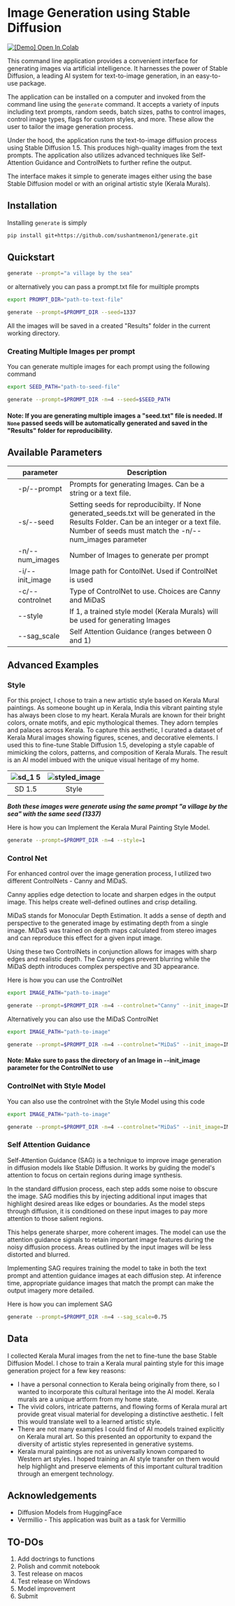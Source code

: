 # Image Generation using Stable Diffusion <a target="_blank" href="[https://colab.research.google.com/drive/1nea9S_3uMRLkMDjfaLNv5fzHSUHSZovu?usp=sharing](https://colab.research.google.com/drive/1nea9S_3uMRLkMDjfaLNv5fzHSUHSZovu?usp=sharing)">
  <img src="https://colab.research.google.com/assets/colab-badge.svg" alt="[Demo] Open In Colab"/>
</a>


This command line application provides a convenient interface for generating images via artificial intelligence. It harnesses the power of Stable Diffusion, a leading AI system for text-to-image generation, in an easy-to-use package.

The application can be installed on a computer and invoked from the command line using the `generate` command. It accepts a variety of inputs including text prompts, random seeds, batch sizes, paths to control images, control image types, flags for custom styles, and more. These allow the user to tailor the image generation process.

Under the hood, the application runs the text-to-image diffusion process using Stable Diffusion 1.5. This produces high-quality images from the text prompts. The application also utilizes advanced techniques like Self-Attention Guidance and ControlNets to further refine the output.

The interface makes it simple to generate images either using the base Stable Diffusion model or with an original artistic style (Kerala Murals).

## Installation 

Installing `generate` is simply
```bash
pip install git+https://github.com/sushantmenon1/generate.git
```
## Quickstart
```bash
generate --prompt="a village by the sea" 
```
or alternatively you can pass a prompt.txt file for muiltiple prompts
```bash
export PROMPT_DIR="path-to-text-file"

generate --prompt=$PROMPT_DIR --seed=1337
```
All the images will be saved in a created "Results" folder in the current working directory.

### Creating Multiple Images per prompt
You can generate multiple images for each prompt using the following command
```bash
export SEED_PATH="path-to-seed-file"

generate --prompt=$PROMPT_DIR -n=4 --seed=$SEED_PATH
```
#### Note: If you are generating multiple images a "seed.txt" file is needed. If `None` passed seeds will be automatically generated and saved in the "Results" folder for reproducibility.

## Available Parameters

|   | parameter                 | Description | 
|---|---------------------------|-----------------------|
|   | -p/--prompt | Prompts for generating Images. Can be a string or a text file.|
|   | -s/--seed  | Setting seeds for reproducibilty. If None generated_seeds.txt will be generated in the Results Folder. Can be an integer or a text file. Number of seeds must match the -n/--num_images parameter|
|   | -n/--num_images    | Number of Images to generate per prompt| 
|   | -i/--init_image    | Image path for ContolNet. Used if ControlNet is used|
|   | -c/--controlnet | Type of ControlNet to use. Choices are Canny and MiDaS|
|   | --style   | If 1, a trained style model (Kerala Murals) will be used for generating Images| 
|   | --sag_scale    | Self Attention Guidance (ranges between 0 and 1)| 

## Advanced Examples
### Style
For this project, I chose to train a new artistic style based on Kerala Mural paintings. As someone bought up in Kerala, India this vibrant painting style has always been close to my heart. Kerala Murals are known for their bright colors, ornate motifs, and epic mythological themes. They adorn temples and palaces across Kerala. To capture this aesthetic, I curated a dataset of Kerala Mural images showing figures, scenes, and decorative elements. I used this to fine-tune Stable Diffusion 1.5, developing a style capable of mimicking the colors, patterns, and composition of Kerala Murals. The result is an AI model imbued with the unique visual heritage of my home.


| ![sd_1 5](https://github.com/sushantmenon1/generate/assets/74258021/5d49afa3-064c-409e-8652-603932f02627) | ![styled_image](https://github.com/sushantmenon1/generate/assets/74258021/da8dbb25-082a-4e89-9625-4a899f327cdf) |
|:----------------------:|:----------------------:|
|      SD 1.5     |      Style     |

***Both these images were generate using the same prompt "a village by the sea" with the same seed (1337)***

Here is how you can Implement the Kerala Mural Painting Style Model.
```bash
generate --prompt=$PROMPT_DIR -n=4 --style=1
```

### Control Net
For enhanced control over the image generation process, I utilized two different ControlNets - Canny and MiDaS. 

Canny applies edge detection to locate and sharpen edges in the output image. This helps create well-defined outlines and crisp detailing. 

MiDaS stands for Monocular Depth Estimation. It adds a sense of depth and perspective to the generated image by estimating depth from a single image. MiDaS was trained on depth maps calculated from stereo images and can reproduce this effect for a given input image. 

Using these two ControlNets in conjunction allows for images with sharp edges and realistic depth. The Canny edges prevent blurring while the MiDaS depth introduces complex perspective and 3D appearance. 

Here is how you can use the ControlNet
```bash
export IMAGE_PATH="path-to-image"

generate --prompt=$PROMPT_DIR -n=4 --controlnet="Canny" --init_image=IMAGE_PATH
```
Alternatively you can also use the MiDaS ControlNet
```bash
export IMAGE_PATH="path-to-image"

generate --prompt=$PROMPT_DIR -n=4 --controlnet="MiDaS" --init_image=IMAGE_PATH
```
#### Note: Make sure to pass the directory of an Image in --init_image parameter for the ControlNet to use

### ControlNet with Style Model
You can also use the controlnet with the Style Model using this code
```bash
export IMAGE_PATH="path-to-image"

generate --prompt=$PROMPT_DIR -n=4 --controlnet="MiDaS" --init_image=IMAGE_PATH --style=1
```

### Self Attention Guidance

Self-Attention Guidance (SAG) is a technique to improve image generation in diffusion models like Stable Diffusion. It works by guiding the model's attention to focus on certain regions during image synthesis.

In the standard diffusion process, each step adds some noise to obscure the image. SAG modifies this by injecting additional input images that highlight desired areas like edges or boundaries. As the model steps through diffusion, it is conditioned on these input images to pay more attention to those salient regions.

This helps generate sharper, more coherent images. The model can use the attention guidance signals to retain important image features during the noisy diffusion process. Areas outlined by the input images will be less distorted and blurred.

Implementing SAG requires training the model to take in both the text prompt and attention guidance images at each diffusion step. At inference time, appropriate guidance images that match the prompt can make the output imagery more detailed.

Here is how you can implement SAG
```bash
generate --prompt=$PROMPT_DIR -n=4 --sag_scale=0.75
```
## Data
I collected Kerala Mural images from the net to fine-tune the base Stable Diffusion Model. 
I chose to train a Kerala mural painting style for this image generation project for a few key reasons:
- I have a personal connection to Kerala being originally from there, so I wanted to incorporate this cultural heritage into the AI model. Kerala murals are a unique artform from my home state.
- The vivid colors, intricate patterns, and flowing forms of Kerala mural art provide great visual material for developing a distinctive aesthetic. I felt this would translate well to a learned artistic style.
- There are not many examples I could find of AI models trained explicitly on Kerala mural art. So this presented an opportunity to expand the diversity of artistic styles represented in generative systems.
- Kerala mural paintings are not as universally known compared to Western art styles. I hoped training an AI style transfer on them would help highlight and preserve elements of this important cultural tradition through an emergent technology.

## Acknowledgements
- Diffusion Models from HuggingFace
- Vermillio - This application was built as a task for Vermillio

## TO-DOs

1. Add doctrings to functions
2. Polish and commit notebook
3. Test release on macos
4. Test release on Windows
5. Model improvement
6. Submit
